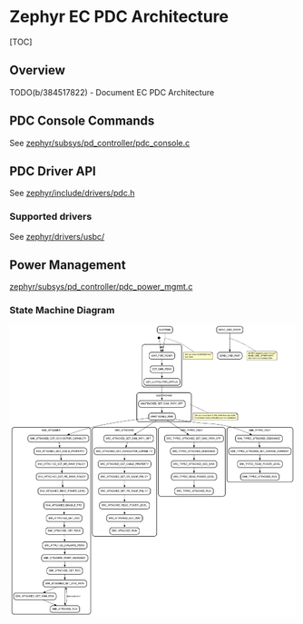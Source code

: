 # Zephyr EC PDC Architecture

[TOC]

## Overview
TODO(b/384517822) - Document EC PDC Architecture

## PDC Console Commands
See [zephyr/subsys/pd_controller/pdc_console.c](https://chromium.googlesource.com/chromiumos/platform/ec/+/main/zephyr/subsys/pd_controller/pdc_console.c)

## PDC Driver API
See [zephyr/include/drivers/pdc.h](https://chromium.googlesource.com/chromiumos/platform/ec/+/main/zephyr/include/drivers/pdc.h)

### Supported drivers
See [zephyr/drivers/usbc/](https://chromium.googlesource.com/chromiumos/platform/ec/+/main/zephyr/drivers/usbc/)

## Power Management
[zephyr/subsys/pd_controller/pdc_power_mgmt.c](https://chromium.googlesource.com/chromiumos/platform/ec/+/main/zephyr/subsys/pd_controller/pdc_power_mgmt.c)

### State Machine Diagram
![PDC Power Management State Machine](pdc_power_mgmt_state_diagram.png)
